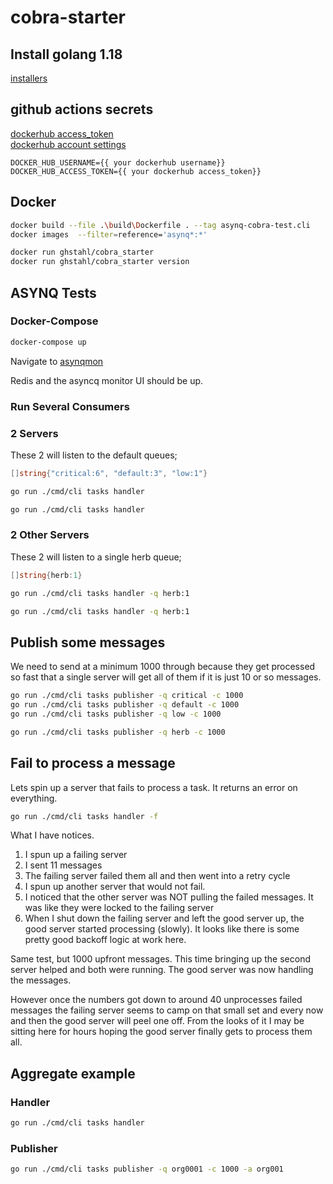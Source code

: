 # cobra-starter

## Install golang 1.18

[installers](https://go.dev/dl/)

## github actions secrets

[dockerhub access_token](https://hub.docker.com/settings/security)  
[dockerhub account settings](https://hub.docker.com/settings/general)

```env
DOCKER_HUB_USERNAME={{ your dockerhub username}}
DOCKER_HUB_ACCESS_TOKEN={{ your dockerhub access_token}}
```

## Docker

```bash
docker build --file .\build\Dockerfile . --tag asynq-cobra-test.cli
docker images  --filter=reference='asynq*:*'  
```

```bash
docker run ghstahl/cobra_starter 
docker run ghstahl/cobra_starter version
```

## ASYNQ Tests

### Docker-Compose

```bash
docker-compose up
```

Navigate to [asynqmon](http://asynqmon.docker.localhost/)  

Redis and the asyncq monitor UI should be up.

### Run Several Consumers

### 2 Servers

These 2 will listen to the default queues;

```go
[]string{"critical:6", "default:3", "low:1"}
```

```bash
go run ./cmd/cli tasks handler 
```

```bash
go run ./cmd/cli tasks handler 
```

### 2 Other Servers

These 2 will listen to a single herb queue;

```go
[]string{herb:1}
```

```bash
go run ./cmd/cli tasks handler -q herb:1
```

```bash
go run ./cmd/cli tasks handler -q herb:1 
```

## Publish some messages

We need to send at a minimum 1000 through because they get processed so fast that a single server will get all of them if it is just 10 or so messages.  

```bash
go run ./cmd/cli tasks publisher -q critical -c 1000
go run ./cmd/cli tasks publisher -q default -c 1000
go run ./cmd/cli tasks publisher -q low -c 1000
```

```bash
go run ./cmd/cli tasks publisher -q herb -c 1000
```

## Fail to process a message

Lets spin up a server that fails to process a task.  It returns an error on everything.  

```bash
go run ./cmd/cli tasks handler -f 
```

What I have notices.

1. I spun up a failing server  
2. I sent 11 messages
3. The failing server failed them all and then went into a retry cycle
4. I spun up another server that would not fail.
5. I noticed that the other server was NOT pulling the failed messages.  It was like they were locked to the failing server
6. When I shut down the failing server and left the good server up, the good server started processing (slowly).   It looks like there is some pretty good backoff logic at work here.  

Same test, but 1000 upfront messages.
This time bringing up the second server helped and both were running.  The good server was now handling the messages.  

However once the numbers got down to around 40 unprocesses failed messages the failing server seems to camp on that small set and every now and then the good server will peel one off.  From the looks of it I may be sitting here for hours hoping the good server finally gets to process them all.  

## Aggregate example

### Handler

```bash
go run ./cmd/cli tasks handler
```

### Publisher

```bash
go run ./cmd/cli tasks publisher -q org0001 -c 1000 -a org001
```
